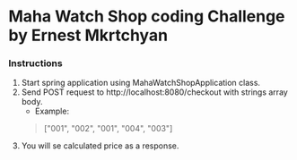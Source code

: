 # Maha Watch Shop coding Challenge by Ernest Mkrtchyan

### Instructions
    
1. Start spring application using MahaWatchShopApplication class.
2. Send POST request to http://localhost:8080/checkout with strings array body.
   * Example: 
   > ["001", "002", "001", "004", "003"]
3. You will se calculated price as a response.


